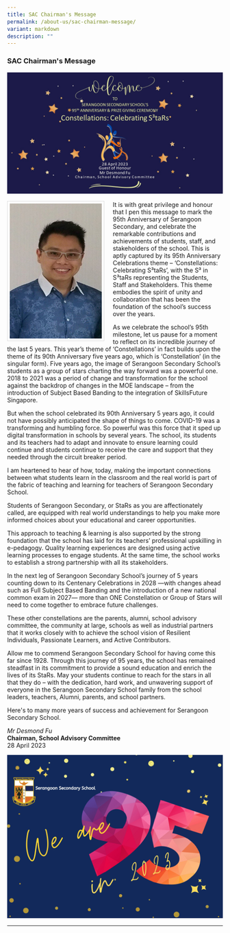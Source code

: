```yaml
---
title: SAC Chairman's Message
permalink: /about-us/sac-chairman-message/
variant: markdown
description: ""
---
```

### SAC Chairman's Message

![](/images/School%20Management%20Team/SAC%20Chairman's%20Message/95th_Main_Slide.jpg)

<img src="/images/Mr%20Desmond%20Fu.jpg" style="width:215px; height:315px; margin-right:20px; border:0.5px solid Gainsboro; padding: 5px" align="Left">

It is with great privilege and honour that I pen this message to mark the 95th Anniversary of Serangoon Secondary, and celebrate the remarkable contributions and achievements of students, staff, and stakeholders of the school. This is aptly captured by its 95th Anniversary Celebrations theme – ‘Constellations: Celebrating S³taRs’, with the S³ in S³taRs representing the Students, Staff and Stakeholders.   This theme embodies the spirit of unity and collaboration that has been the foundation of the school’s success over the years.

As we celebrate the school’s 95th milestone, let us pause for a moment to reflect on its incredible journey of the last 5 years. This year’s theme of ‘Constellations’ in fact builds upon the theme of its 90th Anniversary five years ago, which is ‘Constellation’ (in the singular form). Five years ago, the image of Serangoon Secondary School’s students as a group of stars charting the way forward was a powerful one. 2018 to 2021 was a period of change and transformation for the school against the backdrop of changes in the MOE landscape – from the introduction of Subject Based Banding to the integration of SkillsFuture Singapore.

But when the school celebrated its 90th Anniversary 5 years ago, it could not have possibly anticipated the shape of things to come. COVID-19 was a transforming and humbling force. So powerful was this force that it sped up digital transformation in schools by several years. The school, its students and its teachers had to adapt and innovate to ensure learning could continue and students continue to receive the care and support that they needed through the circuit breaker period.

I am heartened to hear of how, today, making the important connections between what students learn in the classroom and the real world is part of the fabric of teaching and learning for teachers of Serangoon Secondary School.

Students of Serangoon Secondary, or StaRs as you are affectionately called, are equipped with real world understandings to help you make more informed choices about your educational and career opportunities.

This approach to teaching &amp; learning is also supported by the strong foundation that the school has laid for its teachers’ professional upskilling in e-pedagogy. Quality learning experiences are designed using active learning processes to engage students. At the same time, the school works to establish a strong partnership with all its stakeholders.

In the next leg of Serangoon Secondary School’s journey of 5 years counting down to its Centenary Celebrations in 2028 —with changes ahead such as Full Subject Based Banding and the introduction of a new national common exam in 2027— more than ONE Constellation or Group of Stars will need to come together to embrace future challenges.

These other constellations are the parents, alumni, school advisory committee, the community at large, schools as well as industrial partners that it works closely with to achieve the school vision of Resilient Individuals, Passionate Learners, and Active Contributors.

Allow me to commend Serangoon Secondary School for having come this far since 1928. Through this journey of 95 years, the school has remained steadfast in its commitment to provide a sound education and enrich the lives of its StaRs. May your students continue to reach for the stars in all that they do – with the dedication, hard work, and unwavering support of everyone in the Serangoon Secondary School family from the school leaders, teachers, Alumni, parents, and school partners.

Here's to many more years of success and achievement for Serangoon Secondary School.

*Mr Desmond Fu*
<br>**Chairman, School Advisory Committee**
<br> 28 April 2023

![](/images/School%20Management%20Team/SAC%20Chairman's%20Message/95th_Banner.jpg)

<hr>